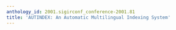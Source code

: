 ```yaml
---
anthology_id: 2001.sigirconf_conference-2001.81
title: 'AUTINDEX: An Automatic Multilingual Indexing System'
---
```

